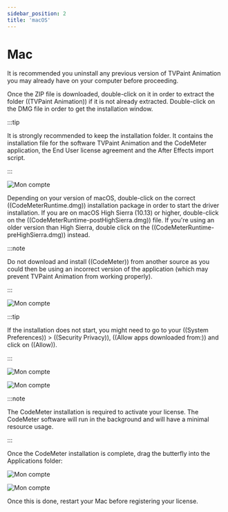 ```yaml
---
sidebar_position: 2
title: 'macOS'
---
```


# Mac

It is recommended you uninstall any previous version of TVPaint Animation you may already have on your computer before proceeding.

Once the ZIP file is downloaded, double-click on it in order to extract the folder ((TVPaint Animation)) if it is not already extracted.
Double-click on the DMG file in order to get the installation window.

:::tip

It is strongly recommended to keep the installation folder. It contains the installation file for the software TVPaint Animation and the CodeMeter application, the End User license agreement and the After Effects import script.

:::

![Mon compte](/img/en/telecharger-installer/installation/macos/install-window-driver.png)

Depending on your version of macOS, double-click on the correct ((CodeMeterRuntime.dmg))  installation package in order to start the driver installation. If you are on macOS High Sierra (10.13) or higher, double-click on the ((CodeMeterRuntime-postHighSierra.dmg)) file. If you're using an older version than High Sierra, double click on the ((CodeMeterRuntime-preHighSierra.dmg)) instead.

:::note

Do not download and install ((CodeMeter)) from another source as you could then be using an incorrect version of the application (which may prevent TVPaint Animation from working properly).

:::

![Mon compte](/img/en/telecharger-installer/installation/macos/driver-install.png)

:::tip

If the installation does not start, you might need to go to your ((System Preferences)) > ((Security Privacy)), ((Allow apps downloaded from:)) and click on ((Allow)).

:::

![Mon compte](/img/en/telecharger-installer/installation/macos/driver-agree.png)

![Mon compte](/img/en/telecharger-installer/installation/macos/driver-install-type.png)

:::note

The CodeMeter installation is required to activate your license. The CodeMeter software will run in the background and will have a minimal resource usage.

:::

Once the CodeMeter installation is complete, drag the butterfly into the Applications folder:

![Mon compte](/img/en/telecharger-installer/installation/macos/install-window-drag.png)

![Mon compte](/img/en/telecharger-installer/installation/macos/applications.png)

Once this is done, restart your Mac before registering your license.